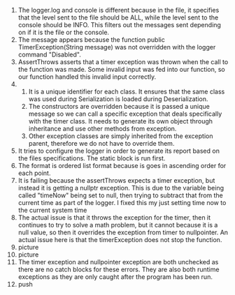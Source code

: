 1. The logger.log and console is different because in the file, it specifies that the level sent to the file should be ALL, while the level sent to the console should be INFO. This filters out the messages sent depending on if it is the file or the console.
2. The message appears because the function public TimerException(String message) was not overridden with the logger command "Disabled".
3. AssertThrows asserts that a timer exception was thrown when the call to the function was made. Some invalid input was fed into our function, so our function handled this invalid input correctly.
4. 
    1. It is a unique identifier for each class. It ensures that the same class was used during Serialization is loaded during Deserialization.
    2. The constructors are overridden because it is passed a unique message so we can call a specific exception that deals specifically with the timer class. It needs to generate its own object through inheritance and use other methods from exception. 
    3. Other exception classes are simply inherited from the exception parent, therefore we do not have to override them.
5. It tries to configure the logger in order to generate its report based on the files specifications. The static block is run first. 
6. The format is ordered list format because is goes in ascending order for each point.
7. It is failing because the assertThrows expects a timer exception, but instead it is getting a nullptr exception. This is due to the variable being called "timeNow" being set to null, then trying to subtract that from the current time as part of the logger. I fixed this my just setting time now to the current system time
8. The actual issue is that it throws the exception for the timer, then it continues to try to solve a math problem, but it cannot because it is a null value, so then it overrides the exception from timer to nullpointer. An actual issue here is that the timerException does not stop the function. 
9. picture
10. picture
11. The timer exception and nullpointer exception are both unchecked as there are no catch blocks for these errors. They are also both runtime exceptions as they are only caught after the program has been run. 
12. push